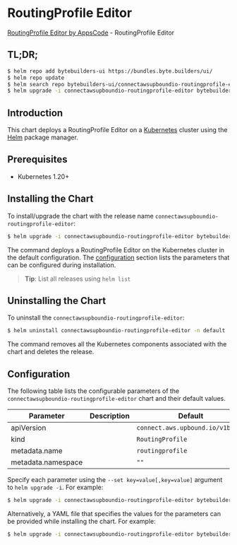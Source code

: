 # RoutingProfile Editor

[RoutingProfile Editor by AppsCode](https://byte.builders) - RoutingProfile Editor

## TL;DR;

```bash
$ helm repo add bytebuilders-ui https://bundles.byte.builders/ui/
$ helm repo update
$ helm search repo bytebuilders-ui/connectawsupboundio-routingprofile-editor --version=v0.4.18
$ helm upgrade -i connectawsupboundio-routingprofile-editor bytebuilders-ui/connectawsupboundio-routingprofile-editor -n default --create-namespace --version=v0.4.18
```

## Introduction

This chart deploys a RoutingProfile Editor on a [Kubernetes](http://kubernetes.io) cluster using the [Helm](https://helm.sh) package manager.

## Prerequisites

- Kubernetes 1.20+

## Installing the Chart

To install/upgrade the chart with the release name `connectawsupboundio-routingprofile-editor`:

```bash
$ helm upgrade -i connectawsupboundio-routingprofile-editor bytebuilders-ui/connectawsupboundio-routingprofile-editor -n default --create-namespace --version=v0.4.18
```

The command deploys a RoutingProfile Editor on the Kubernetes cluster in the default configuration. The [configuration](#configuration) section lists the parameters that can be configured during installation.

> **Tip**: List all releases using `helm list`

## Uninstalling the Chart

To uninstall the `connectawsupboundio-routingprofile-editor`:

```bash
$ helm uninstall connectawsupboundio-routingprofile-editor -n default
```

The command removes all the Kubernetes components associated with the chart and deletes the release.

## Configuration

The following table lists the configurable parameters of the `connectawsupboundio-routingprofile-editor` chart and their default values.

|     Parameter      | Description |                   Default                   |
|--------------------|-------------|---------------------------------------------|
| apiVersion         |             | <code>connect.aws.upbound.io/v1beta1</code> |
| kind               |             | <code>RoutingProfile</code>                 |
| metadata.name      |             | <code>routingprofile</code>                 |
| metadata.namespace |             | <code>""</code>                             |


Specify each parameter using the `--set key=value[,key=value]` argument to `helm upgrade -i`. For example:

```bash
$ helm upgrade -i connectawsupboundio-routingprofile-editor bytebuilders-ui/connectawsupboundio-routingprofile-editor -n default --create-namespace --version=v0.4.18 --set apiVersion=connect.aws.upbound.io/v1beta1
```

Alternatively, a YAML file that specifies the values for the parameters can be provided while
installing the chart. For example:

```bash
$ helm upgrade -i connectawsupboundio-routingprofile-editor bytebuilders-ui/connectawsupboundio-routingprofile-editor -n default --create-namespace --version=v0.4.18 --values values.yaml
```
